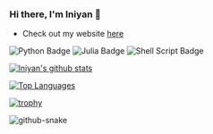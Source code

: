 ### Hi there, I'm Iniyan 👋

- Check out my website [here](https://iniyannatarajan.github.io/)

<p>
<!-- Python Badge -->
<img src="https://img.shields.io/badge/Python-3776AB?style=flat-square&logo=python&logoColor=white" alt="Python Badge"/>

<!-- Julia Badge -->
<img src="https://img.shields.io/badge/Julia-9558B2?style=flat-square&logo=julia&logoColor=white" alt="Julia Badge"/>

<!-- Shell Script Badge -->
<img src="https://img.shields.io/badge/Shell_Script-121011?style=flat-square&logo=gnu-bash&logoColor=white" alt="Shell Script Badge"/>
</p>

[![Iniyan's github stats](https://github-readme-stats.vercel.app/api?username=iniyannatarajan&show_icons=true&theme=gotham&border_color=2ba888)](https://github.com/anuraghazra/github-readme-stats)

[![Top Languages](https://github-readme-stats.vercel.app/api/top-langs/?username=iniyannatarajan&layout=compact&size_weight=0&count_weight=1&theme=gotham&border_color=2ba888)](https://github.com/anuraghazra/github-readme-stats)

[![trophy](https://github-profile-trophy.vercel.app/?username=iniyannatarajan&theme=onedark&margin-w=15&margin-h=15&no-bg=true&rank=-C&column=4)](https://github.com/ryo-ma/github-profile-trophy)

<picture>
  <source media="(prefers-color-scheme: dark)" srcset="https://github.com/iniyannatarajan/iniyannatarajan/blob/output/github-contribution-grid-snake-dark.svg" />
  <source media="(prefers-color-scheme: light)" srcset="https://github.com/iniyannatarajan/iniyannatarajan/blob/output/github-contribution-grid-snake.svg" />
  <img alt="github-snake" src="github-snake.svg" />
</picture>

